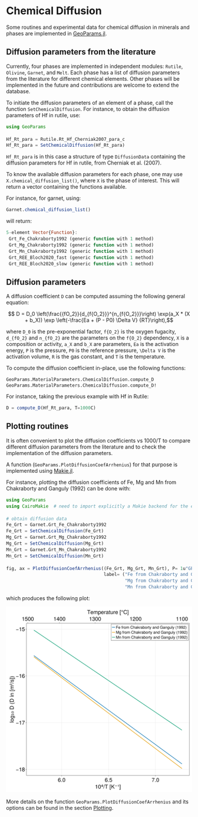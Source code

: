 # Chemical Diffusion

Some routines and experimental data for chemical diffusion in minerals and phases are implemented in [GeoParams.jl](https://juliageodynamics.github.io/GeoParams.jl/stable/).

## Diffusion parameters from the literature

Currently, four phases are implemented in independent modules: `Rutile`, `Olivine`, `Garnet`, and `Melt`. Each phase has a list of diffusion parameters from the literature for different chemical elements. Other phases will be implemented in the future and contributions are welcome to extend the database.

To initiate the diffusion parameters of an element of a phase, call the function `SetChemicalDiffusion`. For instance, to obtain the diffusion parameters of Hf in rutile, use:

```julia
using GeoParams

Hf_Rt_para = Rutile.Rt_Hf_Cherniak2007_para_c
Hf_Rt_para = SetChemicalDiffusion(Hf_Rt_para)
```

`Hf_Rt_para` is in this case a structure of type `DiffusionData` containing the diffusion parameters for Hf in rutile, from Cherniak et al. (2007).

To know the available diffusion parameters for each phase, one may use `X.chemical_diffusion_list()`, where `X` is the phase of interest. This will return a vector containing the functions available.

For instance, for garnet, using:

```julia
Garnet.chemical_diffusion_list()
```

will return:

```julia
5-element Vector{Function}:
 Grt_Fe_Chakraborty1992 (generic function with 1 method)
 Grt_Mg_Chakraborty1992 (generic function with 1 method)
 Grt_Mn_Chakraborty1992 (generic function with 1 method)
 Grt_REE_Bloch2020_fast (generic function with 1 method)
 Grt_REE_Bloch2020_slow (generic function with 1 method)
```

## Diffusion parameters

A diffusion coefficient ``D`` can be computed assuming the following general equation:

```math
    D = D_0 \left(\frac{{fO_2}}{d_{f{O_2}}}^{n_{f{O_2}}}\right) \exp(a_X * (X + b_X)) \exp \left(-\frac{Ea + (P - P0) \Delta V} {RT}\right),
```

where ``D_0`` is the pre-exponential factor, ``f{O_2}`` is the oxygen fugacity, ``d_{fO_2}`` and ``n_{fO_2}`` are the parameters on the ``f{O_2}`` dependency, ``X`` is a composition or activity, ``a_X`` and ``b_X`` are parameters, ``Ea`` is the activation energy, ``P`` is the pressure, ``P0`` is the reference pressure, ``\Delta V`` is the activation volume, ``R`` is the gas constant, and ``T`` is the temperature.


To compute the diffusion coefficient in-place, use the following functions:

```@docs
GeoParams.MaterialParameters.ChemicalDiffusion.compute_D
GeoParams.MaterialParameters.ChemicalDiffusion.compute_D!
```

For instance, taking the previous example with Hf in Rutile:

```julia
D = compute_D(Hf_Rt_para, T=1000C)
```

## Plotting routines

It is often convenient to plot the diffusion coefficients vs 1000/T to compare different diffusion parameters from the literature and to check the implementation of the diffusion parameters.

A function (`GeoParams.PlotDiffusionCoefArrhenius`) for that purpose is implemented using [Makie.jl](https://docs.makie.org/stable/).

For instance, plotting the diffusion coefficients of Fe, Mg and Mn from Chakraborty and Ganguly (1992) can be done with:

```julia
using GeoParams
using CairoMakie  # need to import explicitly a Makie backend for the extension to be loaded

# obtain diffusion data
Fe_Grt = Garnet.Grt_Fe_Chakraborty1992
Fe_Grt = SetChemicalDiffusion(Fe_Grt)
Mg_Grt = Garnet.Grt_Mg_Chakraborty1992
Mg_Grt = SetChemicalDiffusion(Mg_Grt)
Mn_Grt = Garnet.Grt_Mn_Chakraborty1992
Mn_Grt = SetChemicalDiffusion(Mn_Grt)

fig, ax = PlotDiffusionCoefArrhenius((Fe_Grt, Mg_Grt, Mn_Grt), P= 1u"GPa", linewidth=3,
                                     label= ("Fe from Chakraborty and Ganguly (1992)",
                                             "Mg from Chakraborty and Ganguly (1992)",
                                             "Mn from Chakraborty and Ganguly (1992)"))
```

which produces the following plot:

![Initial conditions.](./assets/img/ChemicalDiffusion_garnetdiffusion.png)

More details on the function `GeoParams.PlotDiffusionCoefArrhenius` and its options can be found in the section [Plotting](@ref).